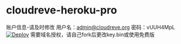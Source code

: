 # cloudreve-heroku-pro

账户信息-请及时修改
用户名：admin@cloudreve.org
密码：vUUH4MpL
[![Deploy](https://www.herokucdn.com/deploy/button.svg)](https://heroku.com/deploy)
需要域名授权，请自己fork后更改key.bin或使用免费版
